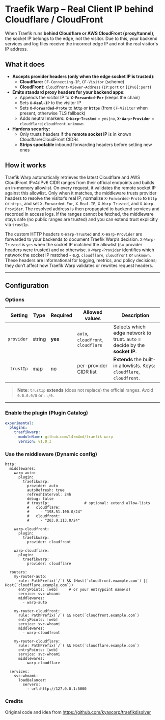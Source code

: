 # Traefik Warp – Real Client IP behind Cloudflare / CloudFront

When Traefik runs **behind Cloudflare or AWS CloudFront (proxy/tunnel)**, the socket IP belongs to the edge, not the visitor. Due to this, your backend services and log files receive the incorrect edge IP and not the real visitor's IP address.

## What it does

- **Accepts provider headers (only when the edge socket IP is trusted):**
  - **Cloudflare:** `CF-Connecting-IP`, `CF-Visitor` (scheme)
  - **CloudFront:** `Cloudfront-Viewer-Address` (`IP:port` or `[IPv6]:port`)
- **Emits standard proxy headers for your backend apps:**
  - Appends the visitor IP to **`X-Forwarded-For`** (keeps the chain)
  - Sets **`X-Real-IP`** to the visitor IP
  - Sets **`X-Forwarded-Proto`** to **`http`** or **`https`** (from `CF-Visitor` when present, otherwise TLS fallback)
  - Adds neutral markers: **`X-Warp-Trusted`** = `yes|no`, **`X-Warp-Provider`** = `cloudflare|cloudfront|unknown`
- **Hardens security:**
  - Only trusts headers if the **remote socket IP** is in known Cloudflare/CloudFront CIDRs
  - **Strips spoofable** inbound forwarding headers before setting new ones

## How it works

Traefik Warp automatically retrieves the latest Cloudflare and AWS CloudFront IPv4/IPv6 CIDR ranges from their official endpoints and builds an in-memory allowlist. On every request, it validates the remote socket IP against this allowlist. Only when it matches, the middleware trusts provider headers to resolve the visitor’s real IP, normalize `X-Forwarded-Proto` to `http` or `https`, and set `X-Forwarded-For`, `X-Real-IP`, `X-Warp-Trusted`, and `X-Warp-Provider`. The resolved address is then propagated to backend services and recorded in access logs. If the ranges cannot be fetched, the middleware stays safe (no public ranges are trusted) and you can extend trust explicitly via `trustIp`.

The custom HTTP headers `X-Warp-Trusted` and `X-Warp-Provider` are forwarded to your backends to document Traefik Warp’s decision. `X-Warp-Trusted` is `yes` when the socket IP matched the allowlist (so provider headers were trusted) and `no` otherwise. `X-Warp-Provider` identifies which network the socket IP matched - e.g. `cloudflare`, `cloudfront` or `unknown`. These headers are informational for logging, metrics, and policy decisions; they don’t affect how Traefik Warp validates or rewrites request headers.

---

## Configuration

### Options

| Setting    | Type   | Required | Allowed values                      | Description                                                                 |
|-----------:|--------|----------|-------------------------------------|-----------------------------------------------------------------------------|
| `provider` | string | **yes**  | `auto`, `cloudfront`, `cloudflare`  | Selects which edge network to trust. `auto` = decide by the **socket IP**. |
| `trustIp`  | map    | no       | per-provider CIDR list              | **Extends** the built-in allowlists. Keys: `cloudflare`, `cloudfront`.     |

> **Note:** `trustIp` **extends** (does not replace) the official ranges. Avoid `0.0.0.0/0` or `::/0`.

---

### Enable the plugin (Plugin Catalog)

```yaml
experimental:
  plugins:
    traefikwarp:
      moduleName: github.com/l4rm4nd/traefik-warp
      version: v1.0.3
````

### Use the middleware (Dynamic config)

````
http:
  middlewares:
    warp-auto:
      plugin:
        traefikwarp:
          provider: auto
          autoRefresh: true
          refreshInterval: 24h
          debug: false
          # trustIp:                # optional: extend allow-lists
          #   cloudflare:
          #     - "198.51.100.0/24"
          #   cloudfront:
          #     - "203.0.113.0/24"

    warp-cloudfront:
      plugin:
        traefikwarp:
          provider: cloudfront

    warp-cloudflare:
      plugin:
        traefikwarp:
          provider: cloudflare

  routers:
    my-router-auto:
      rule: PathPrefix(`/`) && (Host(`cloudfront.example.com`) || Host(`cloudflare.example.com`))
      entryPoints: [web]     # or your entrypoint name(s)
      service: svc-whoami
      middlewares:
        - warp-auto

    my-router-cloudfront:
      rule: PathPrefix(`/`) && Host(`cloudfront.example.com`)
      entryPoints: [web]
      service: svc-whoami
      middlewares:
        - warp-cloudfront

    my-router-cloudflare:
      rule: PathPrefix(`/`) && Host(`cloudflare.example.com`)
      entryPoints: [web]
      service: svc-whoami
      middlewares:
        - warp-cloudflare

  services:
    svc-whoami:
      loadBalancer:
        servers:
          - url:http://127.0.0.1:5000
````

### Credits

Original code and idea from https://github.com/kyaxcorp/traefikdisolver

